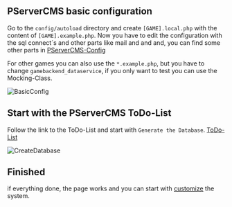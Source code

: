 ## PServerCMS basic configuration

 Go to the `config/autoload` directory and create `[GAME].local.php` with the content of `[GAME].example.php`. Now you have to edit the 
 configuration with the sql connect´s and other parts like mail and and and, you can find some other parts in [PServerCMS-Config](https://github.com/kokspflanze/PServerCore/blob/master/config/module.config.php)
 
 For other games you can also use the `*.example.php`, but you have to change `gamebackend_dataservice`, if you only want to test you can
  use the Mocking-Class.
  
 ![BasicConfig](https://github.com/kokspflanze/pserverCMSFull/blob/master/doc/images/basic-config.gif?raw=true)
 
## Start with the PServerCMS ToDo-List

 Follow the link to the ToDo-List and start with `Generate the Database`.
 [ToDo-List](https://github.com/kokspflanze/PServerCMS/blob/master/README.md#generate-the-database)
 
 ![CreateDatabase](https://github.com/kokspflanze/pserverCMSFull/blob/master/doc/images/generate-the-database.gif?raw=true)
 
## Finished

 if everything done, the page works and you can start with [customize](https://github.com/kokspflanze/pserverCMSFull#customize-guides) the system.
